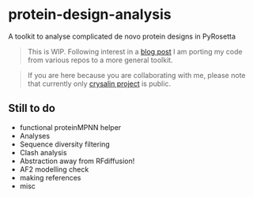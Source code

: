 # protein-design-analysis
A toolkit to analyse complicated de novo protein designs in PyRosetta

> This is WIP. Following interest in a [blog post](https://www.blopig.com/blog/2024/05/pyrosetta-for-rfdiffusion/)
> I am porting my code from various repos to a more general toolkit.

> If you are here because you are collaborating with me, please note that
> currently only [crysalin project](https://github.com/matteoferla/crysalin) is public.

## Still to do

* functional proteinMPNN helper
* Analyses
* Sequence diversity filtering
* Clash analysis
* Abstraction away from RFdiffusion!
* AF2 modelling check
* making references
* misc